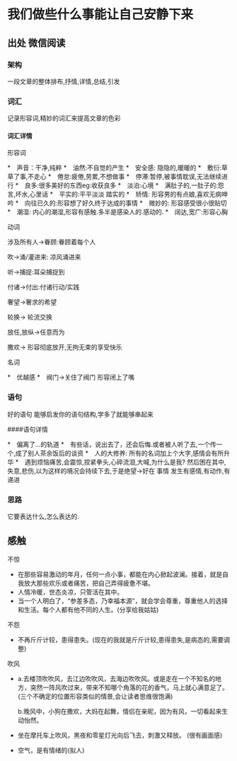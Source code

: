 # 我们做些什么事能让自己安静下来

## 出处 微信阅读

### 架构

一段文章的整体排布,抒情,详情,总结,引发

### 词汇

记录形容词,精妙的词汇来提高文章的色彩



#### 词汇详情

形容词

*　声音：干净,纯粹
*　油然:不自觉的产生
*　安全感: 隐隐的,暖暖的
*　敷衍:草草了事,不走心
*　倦怠:疲倦,劳累,不想做事
*　停滞:暂停,被事情耽误,无法继续进行
*　良多:很多美好的东西eg:收获良多
*　淡泊:心境
*　满肚子的,一肚子的:怨言,坏水,心里话
*　平实的:平平淡淡 踏实的
*　矫情: 形容男的有点娘,喜欢无病呻吟
*　向往已久的:形容想了好久终于达成的事情
*　微妙的: 形容感受很小很贴切
*　潮湿: 内心的潮湿,形容有感触.多半是感染人的.感动的.
*　阔达,宽广:形容心胸

动词

 涉及所有人->眷顾:眷顾着每个人

吹->涌/灌进来: 凉风涌进来

听->捕捉:耳朵捕捉到

付诸->付出:付诸行动/实践

奢望->奢求的希望

轮换-> 轮流交换

放任,放纵->任意而为

撒欢-> 形容彻底放开,无拘无束的享受快乐

名词

*　优越感
*　阀门->关住了阀门 形容闭上了嘴





### 语句

好的语句 能够启发你的语句结构,学多了就能够串起来

####语句详情

*　偏离了...的轨道
*　有些话，说出去了，还会后悔.或者被人听了去,一个传一个,成了别人茶余饭后的谈资
*　人的大修养: 所有的名词加上个大字,感情会有所升华
*　遇到烦恼痛苦,会震惊,捏紧拳头,心碎流泪,大喊,为什么是我? 然后困在其中,失意,悲伤,以为这样的境况会持续下去,于是绝望->好在 事情 发生有感情,有动作,有递进

### 思路

它要表达什么,怎么表达的.

## 感触

不惊

* 在那些容易激动的年月，任何一点小事，都能在内心掀起波澜。接着，就是自我放大那些欢乐或者痛苦，把自己弄得疲惫不堪。
* 人情冷暖，世态炎凉，只管活在其中。
* 当一个人明白了，“参差多态，乃幸福本源”，就会学会尊重，尊重他人的选择和生活。每个人都有他不同的人生。(分享给我姑姑)

不怨

* 不再斤斤计较，患得患失。(现在的我就是斤斤计较,患得患失,是病态的,需要调整)

吹风

* a.去楼顶吹吹风，去江边吹吹风，去海边吹吹风。或是走在一个不知名的地方，突然一阵风吹过来，带来不知哪个角落的花的香气，马上就心满意足了。(三个不确定的位置形容类似的情景,会让读者思维很饱满)

  b.晚风中，小狗在撒欢，大妈在起舞，情侣在亲昵，因为有风，一切看起来生动怡然。

* 坐在摩托车上吹风，黑夜和零星灯光向后飞去，刺激又释放。 (很有画面感)

* 空气，是有情绪的(拟人)